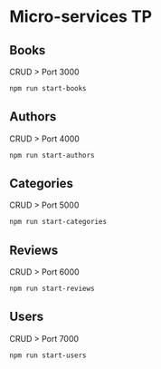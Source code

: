 # Micro-services TP
## Books
CRUD > Port 3000
```bash
npm run start-books
```
## Authors
CRUD > Port 4000
```bash
npm run start-authors
```
## Categories
CRUD > Port 5000
```bash
npm run start-categories
```
## Reviews
CRUD > Port 6000
```bash
npm run start-reviews
```
## Users
CRUD > Port 7000
```bash
npm run start-users
```